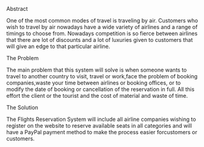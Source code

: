 Abstract

One of the most common modes of travel is traveling by air. Customers who wish to travel by air nowadays have a wide variety of airlines and a range of timings to choose from. Nowadays competition is so fierce between airlines that there are lot of discounts and a lot of luxuries given to customers that will give an edge to that particular airline.


The Problem

The main problem that this system will solve is when someone wants to travel to another country to visit, travel or work,face the problem of booking companies,waste your time between airlines or booking offices, or to modify the date of booking or cancellation of the reservation in full. All this effort the client or the tourist and the cost of material and waste of time.

The Solution

The Flights Reservation System will include all airline companies wishing to register on the website to reserve available seats in all categories and will have a PayPal payment method to make the process easier forcustomers or customers.